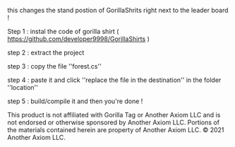this changes the stand postion of GorillaShrits right next to the leader board !

Step 1 : instal the code of gorilla shirt ( https://github.com/developer9998/GorillaShirts )

step 2 : extract the project

step 3 : copy the file ''forest.cs''

step 4 : paste it and click ''replace the file in the destination'' in the folder ''location''

step 5 : build/compile it and then you're done !








This product is not affiliated with Gorilla Tag or Another Axiom LLC and is not endorsed or otherwise sponsored by Another Axiom LLC. Portions of the materials contained herein are property of Another Axiom LLC. © 2021 Another Axiom LLC.
